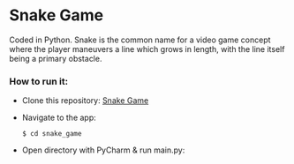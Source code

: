 # Snake Game

Coded in Python. Snake is the common name for a video game concept where the player 
maneuvers a line which grows in length, with the line itself being a primary obstacle.  

### How to run it:


- Clone this repository:
  [Snake Game](https://github.com/EdAncerys/snake_game.git)
- Navigate to the app:

  `$ cd snake_game`

- Open directory with PyCharm & run main.py:
